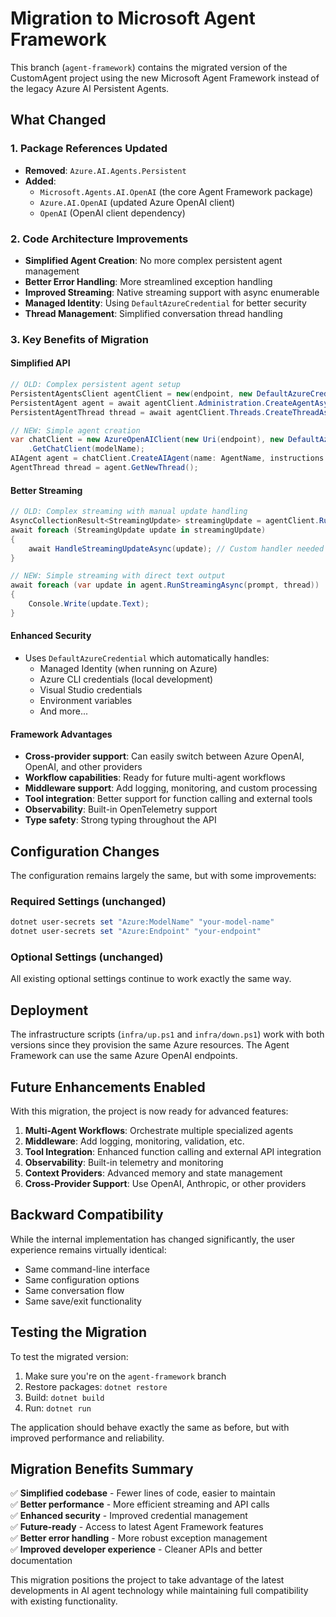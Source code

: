 # Migration to Microsoft Agent Framework

This branch (`agent-framework`) contains the migrated version of the CustomAgent project using the new Microsoft Agent Framework instead of the legacy Azure AI Persistent Agents.

## What Changed

### 1. **Package References Updated**
- **Removed**: `Azure.AI.Agents.Persistent`
- **Added**: 
  - `Microsoft.Agents.AI.OpenAI` (the core Agent Framework package)
  - `Azure.AI.OpenAI` (updated Azure OpenAI client)
  - `OpenAI` (OpenAI client dependency)

### 2. **Code Architecture Improvements**
- **Simplified Agent Creation**: No more complex persistent agent management
- **Better Error Handling**: More streamlined exception handling
- **Improved Streaming**: Native streaming support with async enumerable
- **Managed Identity**: Using `DefaultAzureCredential` for better security
- **Thread Management**: Simplified conversation thread handling

### 3. **Key Benefits of Migration**

#### **Simplified API**
```csharp
// OLD: Complex persistent agent setup
PersistentAgentsClient agentClient = new(endpoint, new DefaultAzureCredential());
PersistentAgent agent = await agentClient.Administration.CreateAgentAsync(...);
PersistentAgentThread thread = await agentClient.Threads.CreateThreadAsync();

// NEW: Simple agent creation
var chatClient = new AzureOpenAIClient(new Uri(endpoint), new DefaultAzureCredential())
    .GetChatClient(modelName);
AIAgent agent = chatClient.CreateAIAgent(name: AgentName, instructions: instructions);
AgentThread thread = agent.GetNewThread();
```

#### **Better Streaming**
```csharp
// OLD: Complex streaming with manual update handling
AsyncCollectionResult<StreamingUpdate> streamingUpdate = agentClient.Runs.CreateRunStreamingAsync(...);
await foreach (StreamingUpdate update in streamingUpdate)
{
    await HandleStreamingUpdateAsync(update); // Custom handler needed
}

// NEW: Simple streaming with direct text output
await foreach (var update in agent.RunStreamingAsync(prompt, thread))
{
    Console.Write(update.Text);
}
```

#### **Enhanced Security**
- Uses `DefaultAzureCredential` which automatically handles:
  - Managed Identity (when running on Azure)
  - Azure CLI credentials (local development)
  - Visual Studio credentials
  - Environment variables
  - And more...

#### **Framework Advantages**
- **Cross-provider support**: Can easily switch between Azure OpenAI, OpenAI, and other providers
- **Workflow capabilities**: Ready for future multi-agent workflows
- **Middleware support**: Add logging, monitoring, and custom processing
- **Tool integration**: Better support for function calling and external tools
- **Observability**: Built-in OpenTelemetry support
- **Type safety**: Strong typing throughout the API

## Configuration Changes

The configuration remains largely the same, but with some improvements:

### Required Settings (unchanged)
```powershell
dotnet user-secrets set "Azure:ModelName" "your-model-name"
dotnet user-secrets set "Azure:Endpoint" "your-endpoint"
```

### Optional Settings (unchanged)
All existing optional settings continue to work exactly the same way.

## Deployment

The infrastructure scripts (`infra/up.ps1` and `infra/down.ps1`) work with both versions since they provision the same Azure resources. The Agent Framework can use the same Azure OpenAI endpoints.

## Future Enhancements Enabled

With this migration, the project is now ready for advanced features:

1. **Multi-Agent Workflows**: Orchestrate multiple specialized agents
2. **Middleware**: Add logging, monitoring, validation, etc.
3. **Tool Integration**: Enhanced function calling and external API integration
4. **Observability**: Built-in telemetry and monitoring
5. **Context Providers**: Advanced memory and state management
6. **Cross-Provider Support**: Use OpenAI, Anthropic, or other providers

## Backward Compatibility

While the internal implementation has changed significantly, the user experience remains virtually identical:
- Same command-line interface
- Same configuration options
- Same conversation flow
- Same save/exit functionality

## Testing the Migration

To test the migrated version:

1. Make sure you're on the `agent-framework` branch
2. Restore packages: `dotnet restore`
3. Build: `dotnet build`
4. Run: `dotnet run`

The application should behave exactly the same as before, but with improved performance and reliability.

## Migration Benefits Summary

✅ **Simplified codebase** - Fewer lines of code, easier to maintain  
✅ **Better performance** - More efficient streaming and API calls  
✅ **Enhanced security** - Improved credential management  
✅ **Future-ready** - Access to latest Agent Framework features  
✅ **Better error handling** - More robust exception management  
✅ **Improved developer experience** - Cleaner APIs and better documentation  

This migration positions the project to take advantage of the latest developments in AI agent technology while maintaining full compatibility with existing functionality.